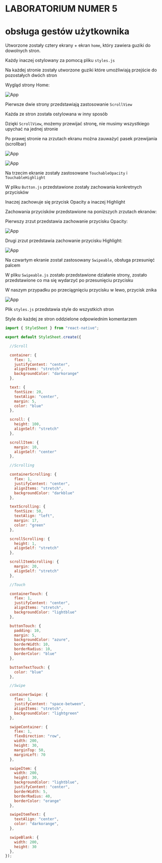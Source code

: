 # LABORATORIUM NUMER 5

# obsługa gestów użytkownika

Utworzone zostały cztery ekrany + ekran `home`, który zawiera guziki do dowolnych stron.

Każdy inaczej ostylowany za pomocą pliku `styles.js`

Na każdej stronie zostały utworzone guziki które umożliwiają przejście do pozostałych dwóch stron

Wygląd strony Home:

![App](https://github.com/EllwartDawid/aplikacje-mobilne-21788-185IC/blob/master/lab5/ss/home.jpg)

Pierwsze dwie strony przedstawiają zastosowanie `ScrollView`

Każda ze stron została ostylowana w inny sposób

Dzięki `ScrollView`, możemy przewijać stronę, nie musimy wszystkiego upychać na jednej stronie

Po prawej stronie na zrzutach ekranu można zauważyć pasek przewijania (scrollbar)

![App](https://github.com/EllwartDawid/aplikacje-mobilne-21788-185IC/blob/master/lab5/ss/scroll.jpg)

![App](https://github.com/EllwartDawid/aplikacje-mobilne-21788-185IC/blob/master/lab5/ss/scroll1.jpg)

Na trzecim ekranie zostały zastosowane `TouchableOpacity` i `TouchableHighlight`

W pliku `Button.js` przedstawione zostały zachowania konkretnych przycisków

Inaczej zachowuje się przycisk Opacity a inaczej Highlight

Zachowania przycisków przedstawione na poniższych zrzutach ekranów:

Pierwszy zrzut przedstawia zachowanie przycisku Opacity:

![App](https://github.com/EllwartDawid/aplikacje-mobilne-21788-185IC/blob/master/lab5/ss/touch.jpg)

Drugi zrzut przedstawia zachowanie przycisku Highlight:

![App](https://github.com/EllwartDawid/aplikacje-mobilne-21788-185IC/blob/master/lab5/ss/touch1.jpg)

Na czwartym ekranie został zastosowany `Swipeable`, obsługa przesunięć palcem

W pliku `Swipeable.js` zostało przedstawione działanie strony, zostało przedstawione co ma się wydarzyć po przesunięciu przycisku

W naszym przypadku po przeciągnięciu przycisku w lewo, przycisk znika

![App](https://github.com/EllwartDawid/aplikacje-mobilne-21788-185IC/blob/master/lab5/ss/swipe.jpg)


Plik `styles.js` przedstawia style do wszystkich stron

Style do każdej ze stron oddzielone odpowiednim komentarzem

```javascript
import { StyleSheet } from "react-native";

export default StyleSheet.create({

  //Scroll

  container: {
    flex: 1,
    justifyContent: "center",
    alignItems: "stretch",
    backgroundColor: "darkorange"
  },

  text: {
    fontSize: 20,
    textAlign: "center",
    margin: 5,
    color: "blue"
  },

  scroll: {
    height: 100,
    alignSelf: "stretch"
  },

  scrollItem: {
    margin: 10,
    alignSelf: "center"
  },

  //Scrolling

  containerScrolling: {
    flex: 1,
    justifyContent: "center",
    alignItems: "stretch",
    backgroundColor: "darkblue"
  },

  textScrolling: {
    fontSize: 50,
    textAlign: "left",
    margin: 17,
    color: "green"
  },

  scrollScrolling: {
    height: 1,
    alignSelf: "stretch"
  },

  scrollItemScrolling: {
    margin: 20,
    alignSelf: "stretch"
  },

  //Touch

  containerTouch: {
    flex: 1,
    justifyContent: "center",
    alignItems: "stretch",
    backgroundColor: "lightblue"
  },

  buttonTouch: {
    padding: 10,
    margin: 5,
    backgroundColor: "azure",
    borderWidth: 10,
    borderRadius: 10,
    borderColor: "blue"
  },

  buttonTextTouch: {
    color: "blue"
  },

  //Swipe

  containerSwipe: {
    flex: 1,
    justifyContent: "space-between",
    alignItems: "stretch",
    backgroundColor: "lightgreen"
  },

  swipeContainer: {
    flex: 1,
    flexDirection: "row",
    width: 200,
    height: 30,
    marginTop: 50,
    marginLeft: 70
  },

  swipeItem: {
    width: 200,
    height: 30,
    backgroundColor: "lightblue",
    justifyContent: "center",
    borderWidth: 5,
    borderRadius: 40,
    borderColor: "orange"
  },

  swipeItemText: {
    textAlign: "center",
    color: "darkorange",
  },

  swipeBlank: {
    width: 200,
    height: 30
  },
});

```

